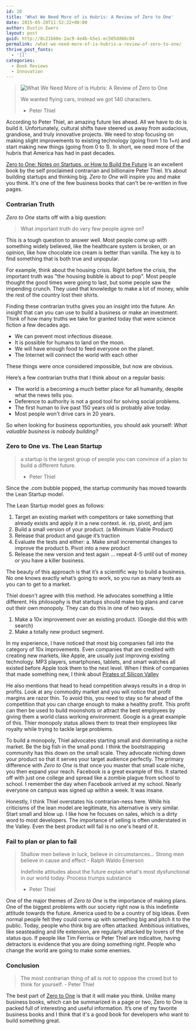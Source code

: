 ```yaml
---
id: 20
title: 'What We Need More of is Hubris: A Review of Zero to One'
date: 2015-05-20T11:52:22+00:00
author: Dustin Ewers
layout: post
guid: http://8c21b60e-2ac9-4e4b-b5e1-ec505dd66c04
permalink: /what-we-need-more-of-is-hubris-a-review-of-zero-to-one/
thrive_post_fonts:
  - '[]'
categories:
  - Book Reviews
  - Innovation
---
```

<blockquote><img src="https://dustinewers.com/content/images/2015/05/construction-work-carpenter-tools.jpg" alt="What We Need More of is Hubris: A Review of Zero to One" />

We wanted flying cars, instead we got 140 characters.

- Peter Thiel</blockquote>

According to Peter Thiel, an amazing future lies ahead. All we have to do is build it. Unfortunately, cultural shifts have steered us away from audacious, grandiose, and truly innovative projects. We need to stop focusing on making slight improvements to existing technology (going from 1 to 1+n) and start making new things (going from 0 to 1). In short, we need more of the hubris that America has had in past decades.

<a href="http://amzn.to/1QZTxi6">Zero to One: Notes on Startups, or How to Build the Future</a> is an excellent book by the self proclaimed contrarian and billionaire Peter Thiel. It’s about building startups and thinking big. <em>Zero to One</em> will inspire you and make you think. It's one of the few business books that can't be re-written in five pages.

<h3 id="contrariantruth">Contrarian Truth</h3>

<em>Zero to One</em> starts off with a big question:

<blockquote>What important truth do very few people agree on?</blockquote>

This is a tough question to answer well. Most people come up with something widely believed, like the healthcare system is broken, or an opinion, like how chocolate ice cream is better than vanilla. The key is to find something that is both true and unpopular.

For example, think about the housing crisis. Right before the crisis, the important truth was "the housing bubble is about to pop". Most people thought the good times were going to last, but some people saw the impending crunch. They used that knowledge to make a lot of money, while the rest of the country lost their shirts.

Finding these contrarian truths gives you an insight into the future. An insight that can you can use to build a business or make an investment. Think of how many truths we take for granted today that were science fiction a few decades ago.

<ul>
    <li>We can prevent most infectious disease.</li>
    <li>It is possible for humans to land on the moon.</li>
    <li>We will have enough food to feed everyone on the planet.</li>
    <li>The Internet will connect the world with each other</li>
</ul>

These things were once considered impossible, but now are obvious.

Here’s a few contrarian truths that I think about on a regular basis:

<ul>
    <li>The world is a becoming a much better place for all humanity, despite what the news tells you.</li>
    <li>Deference to authority is not a good tool for solving social problems.</li>
    <li>The first human to live past 150 years old is probably alive today.</li>
    <li>Most people won't drive cars in 20 years.</li>
</ul>

So when looking for business opportunities, you should ask yourself: <em>What valuable business is nobody building?</em>

<h3 id="zerotoonevstheleanstartup">Zero to One vs. The Lean Startup</h3>

<blockquote>a startup is the largest group of people you can convince of a plan to build a different future.

- Peter Thiel</blockquote>

Since the .com bubble popped, the startup community has moved towards the Lean Startup model.

The Lean Startup model goes as follows:

<ol>
    <li>Target an existing market with competitors or take something that already exists and apply it in a new context. ie. rip, pivot, and jam</li>
    <li>Build a small version of your product. (a Minimum Viable Product)</li>
    <li>Release that product and gauge it’s traction</li>
    <li>Evaluate the tests and either:
a. Make small incremental changes to improve the product
b. Pivot into a new product</li>
    <li>Release the new version and test again
… repeat 4-5 until out of money or you have a killer business.</li>
</ol>

The beauty of this approach is that it’s a scientific way to build a business. No one knows exactly what’s going to work, so you run as many tests as you can to get to a market.

Thiel doesn't agree with this method. He advocates something a little different. His philosophy is that startups should make big plans and carve out their own monopoly. They can do this in one of two ways.

<ol>
    <li>Make a 10x improvement over an existing product. (Google did this with search)</li>
    <li>Make a totally new product segment.</li>
</ol>

In my experience, I have noticed that most big companies fall into the category of 10x improvements. Even companies that are credited with creating new markets, like Apple, are usually just improving existing technology. MP3 players, smartphones, tablets, and smart watches all existed before Apple took them to the next level. When I think of companies that made something new, I think about <a href="http://en.wikipedia.org/wiki/Pirates_of_Silicon_Valley">Pirates of Silicon Valley</a>

He also mentions that head to head competition always results in a drop in profits. Look at any commodity market and you will notice that profit margins are razor thin. To avoid this, you need to stay so far ahead of the competition that you can charge enough to make a healthy profit. This profit can then be used to build moonshots or attract the best employees by giving them a world class working environment. Google is a great example of this. Thier monopoly status allows them to treat their employees like royalty while trying to tackle large problems.

To build a monopoly, Thiel advocates starting small and dominating a niche market. Be the big fish in the small pond. I think the bootstrapping community has this down on the small scale. They advocate niching down your product so that it serves your target audience perfectly. The primary difference with <em>Zero to One</em> is that once you master that small scale niche, you then expand your reach. Facebook is a great example of this. It started off with just one college and spread like a zombie plague from school to school. I remember the day when Facebook arrived at my school. Nearly everyone on campus was signed up within a week. It was insane.

Honestly, I think Thiel overstates his contrarian-ness here. While his criticisms of the lean model are legitimate, his alternative is very similar. Start small and blow up. I like how he focuses on sales, which is a dirty word to most developers. The importance of selling is often understated in the Valley. Even the best product will fail is no one's heard of it.

<h3 id="failtoplanorplantofail">Fail to plan or plan to fail</h3>

<blockquote>Shallow men believe in luck, believe in circumstances… Strong men believe in cause and effect
- Ralph Waldo Emerson

Indefinite attitudes about the future explain what's most dysfunctional in our world today. Process trumps substance
- Peter Thiel</blockquote>

One of the major themes of <em>Zero to One</em> is the importance of making plans. One of the biggest problems with our society right now is this indefinite attitude towards the future. America used to be a country of big ideas. Even normal people felt they could come up with something big and pitch it to the public. Today, people who think big are often attacked. Ambitious initiatives, like seasteading and life extension, are regularly attacked by lovers of the status quo. If people like Tim Ferriss or Peter Thiel are indicative, having detractors is evidence that you are doing something right. People who change the world are going to make some enemies.

<h3 id="conclusion">Conclusion</h3>

<blockquote>The most contrarian thing of all is not to oppose the crowd but to think for yourself.
- Peter Thiel</blockquote>

The best part of <a href="http://amzn.to/1QZTxi6">Zero to One</a> is that it will make you think. Unlike many business books, which can be summarized in a page or two, Zero to One is packed full of interesting and useful information. It’s one of my favorite business books and I think that it's a good book for developers who want to build something great.